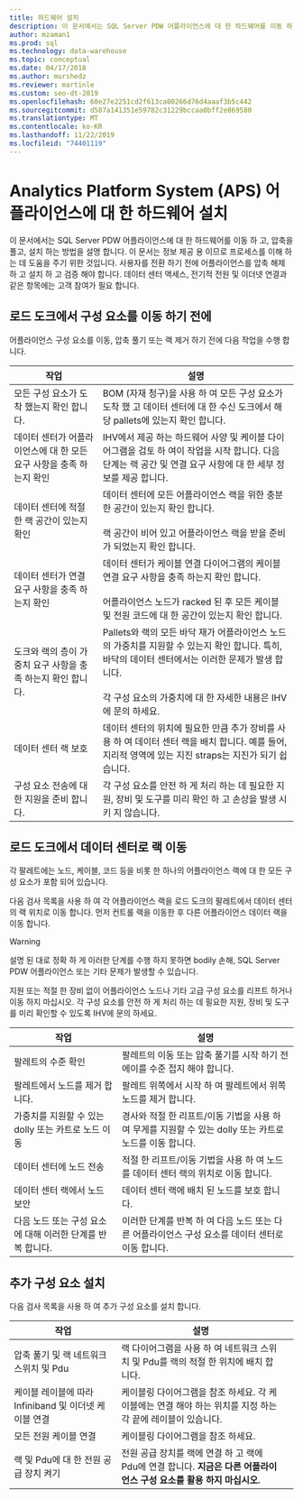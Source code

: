 ```yaml
---
title: 하드웨어 설치
description: 이 문서에서는 SQL Server PDW 어플라이언스에 대 한 하드웨어를 이동 하 고, 압축을 풀고, 설치 하는 방법을 설명 합니다. 이 문서는 정보 제공 용 이므로 프로세스를 이해 하는 데 도움을 주기 위한 것입니다. 사용자를 전환 하기 전에 어플라이언스를 압축 해제 하 고 설치 하 고 검증 해야 합니다. 데이터 센터 액세스, 전기적 전원 및 이더넷 연결과 같은 항목에는 고객 참여가 필요 합니다.
author: mzaman1
ms.prod: sql
ms.technology: data-warehouse
ms.topic: conceptual
ms.date: 04/17/2018
ms.author: murshedz
ms.reviewer: martinle
ms.custom: seo-dt-2019
ms.openlocfilehash: 60e27e2251cd2f613ca00266d76d4aaaf3b5c442
ms.sourcegitcommit: d587a141351e59782c31229bccaa0bff2e869580
ms.translationtype: MT
ms.contentlocale: ko-KR
ms.lasthandoff: 11/22/2019
ms.locfileid: "74401119"
---
```

# <a name="hardware-installation-for-analytics-platform-system-aps-appliance"></a>Analytics Platform System (APS) 어플라이언스에 대 한 하드웨어 설치
이 문서에서는 SQL Server PDW 어플라이언스에 대 한 하드웨어를 이동 하 고, 압축을 풀고, 설치 하는 방법을 설명 합니다. 이 문서는 정보 제공 용 이므로 프로세스를 이해 하는 데 도움을 주기 위한 것입니다. 사용자를 전환 하기 전에 어플라이언스를 압축 해제 하 고 설치 하 고 검증 해야 합니다. 데이터 센터 액세스, 전기적 전원 및 이더넷 연결과 같은 항목에는 고객 참여가 필요 합니다.  
  
## <a name="BeforeMoving"></a>로드 도크에서 구성 요소를 이동 하기 전에  
어플라이언스 구성 요소를 이동, 압축 풀기 또는 랙 제거 하기 전에 다음 작업을 수행 합니다.  
  
|작업|설명|  
|--------|---------------|  
|모든 구성 요소가 도착 했는지 확인 합니다.|BOM (자재 청구)을 사용 하 여 모든 구성 요소가 도착 했 고 데이터 센터에 대 한 수신 도크에서 해당 pallets에 있는지 확인 합니다.|  
|데이터 센터가 어플라이언스에 대 한 모든 요구 사항을 충족 하는지 확인|IHV에서 제공 하는 하드웨어 사양 및 케이블 다이어그램을 검토 하 여이 작업을 시작 합니다. 다음 단계는 랙 공간 및 연결 요구 사항에 대 한 세부 정보를 제공 합니다.|  
|데이터 센터에 적절 한 랙 공간이 있는지 확인|데이터 센터에 모든 어플라이언스 랙을 위한 충분 한 공간이 있는지 확인 합니다.<br /><br />랙 공간이 비어 있고 어플라이언스 랙을 받을 준비가 되었는지 확인 합니다.|  
|데이터 센터가 연결 요구 사항을 충족 하는지 확인|데이터 센터가 케이블 연결 다이어그램의 케이블 연결 요구 사항을 충족 하는지 확인 합니다.<br /><br />어플라이언스 노드가 racked 된 후 모든 케이블 및 전원 코드에 대 한 공간이 있는지 확인 합니다.|  
|도크와 랙의 층이 가중치 요구 사항을 충족 하는지 확인 합니다.|Pallets와 랙의 모든 바닥 재가 어플라이언스 노드의 가중치를 지원할 수 있는지 확인 합니다. 특히, 바닥의 데이터 센터에서는 이러한 문제가 발생 합니다.<br /><br />각 구성 요소의 가중치에 대 한 자세한 내용은 IHV에 문의 하세요.|  
|데이터 센터 랙 보호|데이터 센터의 위치에 필요한 만큼 추가 장비를 사용 하 여 데이터 센터 랙을 배치 합니다. 예를 들어, 지리적 영역에 있는 지진 straps는 지진가 되기 쉽습니다.|  
|구성 요소 전송에 대 한 지원을 준비 합니다.|각 구성 요소를 안전 하 게 처리 하는 데 필요한 지원, 장비 및 도구를 미리 확인 하 고 손상을 발생 시 키 지 않습니다.|  
  
## <a name="Moving"></a>로드 도크에서 데이터 센터로 랙 이동  
각 팔레트에는 노드, 케이블, 코드 등을 비롯 한 하나의 어플라이언스 랙에 대 한 모든 구성 요소가 포함 되어 있습니다.  
  
다음 검사 목록을 사용 하 여 각 어플라이언스 랙을 로드 도크의 팔레트에서 데이터 센터의 랙 위치로 이동 합니다. 먼저 컨트롤 랙을 이동한 후 다른 어플라이언스 데이터 랙을 이동 합니다.  
  
> [!WARNING]  
> 설명 된 대로 정확 하 게 이러한 단계를 수행 하지 못하면 bodily 손해, SQL Server PDW 어플라이언스 또는 기타 문제가 발생할 수 있습니다.  
>   
> 지원 또는 적절 한 장비 없이 어플라이언스 노드나 기타 고급 구성 요소를 리프트 하거나 이동 하지 마십시오. 각 구성 요소를 안전 하 게 처리 하는 데 필요한 지원, 장비 및 도구를 미리 확인할 수 있도록 IHV에 문의 하세요.  
  
|작업|설명|  
|--------|---------------|  
|팔레트의 수준 확인|팔레트의 이동 또는 압축 풀기를 시작 하기 전에이를 수준 접지 해야 합니다.|  
|팔레트에서 노드를 제거 합니다.|팔레트 위쪽에서 시작 하 여 팔레트에서 위쪽 노드를 제거 합니다.|  
|가중치를 지원할 수 있는 dolly 또는 카트로 노드 이동|경사와 적절 한 리프트/이동 기법을 사용 하 여 무게를 지원할 수 있는 dolly 또는 카트로 노드를 이동 합니다.|  
|데이터 센터에 노드 전송|적절 한 리프트/이동 기법을 사용 하 여 노드를 데이터 센터 랙의 위치로 이동 합니다.|  
|데이터 센터 랙에서 노드 보안|데이터 센터 랙에 배치 된 노드를 보호 합니다.|  
|다음 노드 또는 구성 요소에 대해 이러한 단계를 반복 합니다.|이러한 단계를 반복 하 여 다음 노드 또는 다른 어플라이언스 구성 요소를 데이터 센터로 이동 합니다.|  
  
## <a name="AfterMoving"></a>추가 구성 요소 설치  
다음 검사 목록을 사용 하 여 추가 구성 요소를 설치 합니다.  
  
|작업|설명||  
|--------|---------------|-|  
|압축 풀기 및 랙 네트워크 스위치 및 Pdu|랙 다이어그램을 사용 하 여 네트워크 스위치 및 Pdu를 랙의 적절 한 위치에 배치 합니다.||  
|케이블 레이블에 따라 Infiniband 및 이더넷 케이블 연결|케이블링 다이어그램을 참조 하세요. 각 케이블에는 연결 해야 하는 위치를 지정 하는 각 끝에 레이블이 있습니다.||  
|모든 전원 케이블 연결|케이블링 다이어그램을 참조 하세요.||  
|랙 및 Pdu에 대 한 전원 공급 장치 켜기|전원 공급 장치를 랙에 연결 하 고 랙에 Pdu에 연결 합니다. **지금은 다른 어플라이언스 구성 요소를 활용 하지 마십시오.**||  
  
<!-- MISSING LINKS ## See Also  
[Common Metadata Query Examples &#40;SQL Server PDW&#41;](../sqlpdw/common-metadata-query-examples-sql-server-pdw.md)  -->  
  

